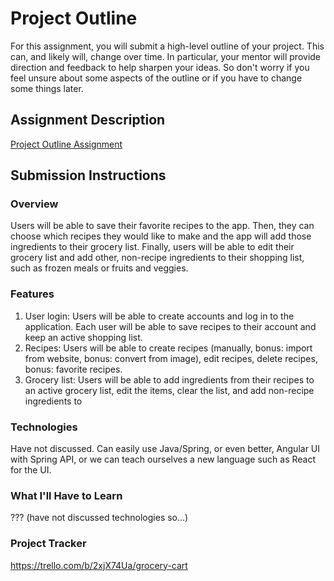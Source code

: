 # Project Outline
For this assignment, you will submit a high-level outline of your project. This can, and likely will, change over time. In particular, your mentor will provide direction and feedback to help sharpen your ideas. So don't worry if you feel unsure about some aspects of the outline or if you have to change some things later.

## Assignment Description
[Project Outline Assignment](https://education.launchcode.org/liftoff/modules/assignments/project-outline)

## Submission Instructions

### Overview
Users will be able to save their favorite recipes to the app. Then, they can choose which recipes they would like to make and the app will add those ingredients to their grocery list. Finally, users will be able to edit their grocery list and add other, non-recipe ingredients to their shopping list, such as frozen meals or fruits and veggies.
### Features
1. User login:  Users will be able to create accounts and log in to the application. Each user will be able to save recipes to their account and keep an active shopping list.
2. Recipes: Users will be able to create recipes (manually, bonus: import from website, bonus: convert from image), edit recipes, delete recipes, bonus: favorite recipes.
3. Grocery list: Users will be able to add ingredients from their recipes to an active grocery list, edit the items, clear the list, and add non-recipe ingredients to 
### Technologies
Have not discussed. Can easily use Java/Spring, or even better, Angular UI with Spring API, or we can teach ourselves a new language such as React for the UI.
### What I'll Have to Learn
??? (have not discussed technologies so...)
### Project Tracker
https://trello.com/b/2xjX74Ua/grocery-cart
